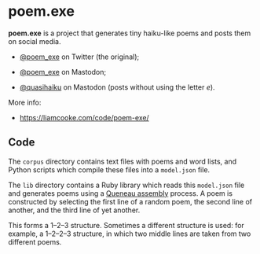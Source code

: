 poem.exe
========

**poem.exe** is a project that generates tiny haiku-like poems and posts them
on social media.

- [@poem_exe](https://twitter.com/poem_exe) on Twitter (the original);

- [@poem_exe](https://botsin.space/@poem_exe) on Mastodon;

- [@quasihaiku](https://oulipo.social/@quasihaiku) on Mastodon (posts without
  using the letter _e_).

More info:

- <https://liamcooke.com/code/poem-exe/>

## Code

The `corpus` directory contains text files with poems and word lists, and
Python scripts which compile these files into a `model.json` file.

The `lib` directory contains a Ruby library which reads this `model.json` file
and generates poems using a [Queneau assembly][queneau] process. A poem is
constructed by selecting the first line of a random poem, the second line of
another, and the third line of yet another.

This forms a 1–2–3 structure. Sometimes a different structure is used: for
example, a 1–2–2–3 structure, in which two middle lines are taken from two
different poems.

[poem_exe]: https://twitter.com/poem_exe
[queneau]: http://www.crummy.com/2011/08/18/0
